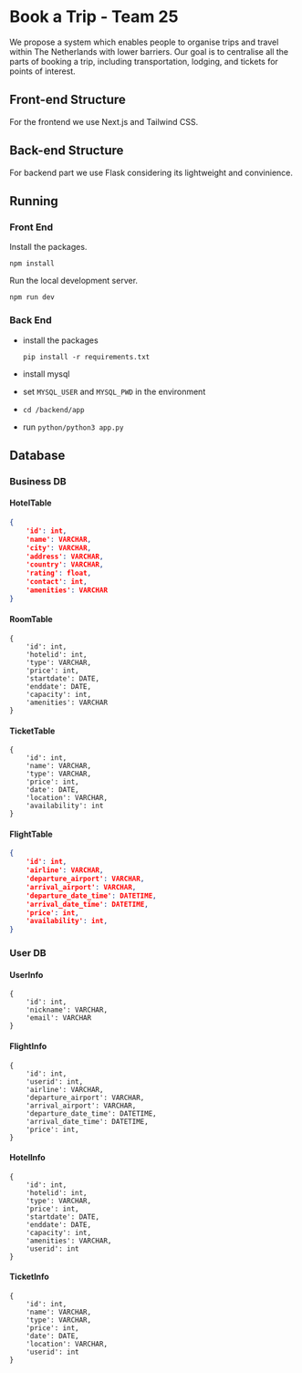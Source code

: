# Book a Trip - Team 25

We propose a system which enables people to organise trips and travel within The Netherlands with lower barriers. Our goal is to centralise all the parts of booking a trip, including transportation, lodging, and tickets for points of interest.

## Front-end Structure

For the frontend we use Next.js and Tailwind CSS.

## Back-end Structure

For backend part we use Flask considering its lightweight and convinience.

## Running

### Front End

Install the packages.

`npm install`

Run the local development server.

`npm run dev`

### Back End

- install the packages

  `pip install -r requirements.txt`

- install mysql

- set `MYSQL_USER` and `MYSQL_PWD` in the environment

- `cd /backend/app`

- run `python/python3 app.py`

## Database

### Business DB

#### HotelTable

```json
{
    'id': int,
    'name': VARCHAR,
    'city': VARCHAR,
    'address': VARCHAR,
    'country': VARCHAR,
    'rating': float,
    'contact': int,
    'amenities': VARCHAR
}
```

#### RoomTable

```
{
    'id': int,
    'hotelid': int,
    'type': VARCHAR,
    'price': int,
    'startdate': DATE,
    'enddate': DATE,
    'capacity': int,
    'amenities': VARCHAR
}
```

#### TicketTable

```
{
    'id': int,
    'name': VARCHAR,
    'type': VARCHAR,
    'price': int,
    'date': DATE,
    'location': VARCHAR,
    'availability': int
}
```

#### FlightTable

```json
{
    'id': int,
    'airline': VARCHAR,
    'departure_airport': VARCHAR,
    'arrival_airport': VARCHAR,
    'departure_date_time': DATETIME,
    'arrival_date_time': DATETIME,
    'price': int,
    'availability': int,
}
```

### User DB

#### UserInfo

```
{
    'id': int,
    'nickname': VARCHAR,
    'email': VARCHAR
}
```

#### FlightInfo

```
{
    'id': int,
    'userid': int,
    'airline': VARCHAR,
    'departure_airport': VARCHAR,
    'arrival_airport': VARCHAR,
    'departure_date_time': DATETIME,
    'arrival_date_time': DATETIME,
    'price': int,
}
```

#### HotelInfo

```
{
    'id': int,
    'hotelid': int,
    'type': VARCHAR,
    'price': int,
    'startdate': DATE,
    'enddate': DATE,
    'capacity': int,
    'amenities': VARCHAR,
    'userid': int
}
```

#### TicketInfo

```
{
    'id': int,
    'name': VARCHAR,
    'type': VARCHAR,
    'price': int,
    'date': DATE,
    'location': VARCHAR,
    'userid': int
}
```
